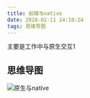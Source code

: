 ```yaml
---
title: 前端与native
date: 2018-02-11 14:18:24
tags: 思维导图
---
```


主要是工作中与原生交互1

<!-- more -->

## 思维导图

![原生与native](/css/images/web+native.png)